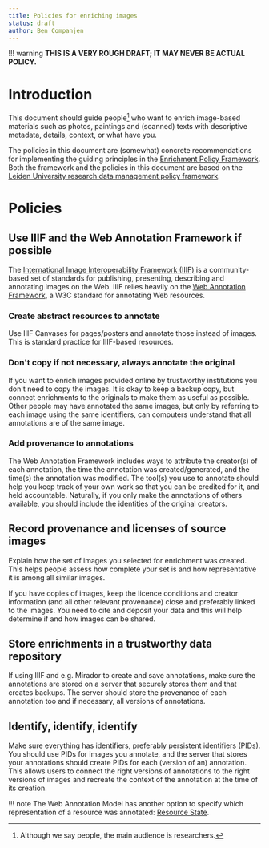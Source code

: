 ```yaml
---
title: Policies for enriching images
status: draft
author: Ben Companjen
---
```


!!! warning
    **THIS IS A VERY ROUGH DRAFT; IT MAY NEVER BE ACTUAL POLICY.**

# Introduction

This document should guide people[^1] who want to enrich image-based materials such as photos, paintings and (scanned) texts with descriptive metadata, details, context, or what have you.

The policies in this document are (somewhat) concrete recommendations for implementing the guiding principles in the [Enrichment Policy Framework](policy-framework.md).
Both the framework and the policies in this document are based on the [Leiden University research data management policy framework](https://www.bibliotheek.universiteitleiden.nl/binaries/content/assets/ul2staff/reglementen/onderzoek/regeling-datamanagement-universiteit-leiden).

# Policies

## Use IIIF and the Web Annotation Framework if possible

The [International Image Interoperability Framework (IIIF)](https://iiif.io/) is a community-based set of standards for publishing, presenting, describing and annotating images on the Web. IIIF relies heavily on the [Web Annotation Framework](https://www.w3.org/TR/annotation-model/), a W3C standard for annotating Web resources.

### Create abstract resources to annotate

Use IIIF Canvases for pages/posters and annotate those instead of images. This is standard practice for IIIF-based resources.

### Don't copy if not necessary, always annotate the original

If you want to enrich images provided online by trustworthy institutions you don't need to copy the images.
It is okay to keep a backup copy, but connect enrichments to the originals to make them as useful as possible.
Other people may have annotated the same images, but only by referring to each image
using the same identifiers, can computers understand that all annotations are of
the same image.

### Add provenance to annotations

The Web Annotation Framework includes ways to attribute the creator(s) of each annotation,
the time the annotation was created/generated, and the time(s) the annotation was modified.
The tool(s) you use to annotate should help you keep track of your own work so that you can be credited for it, and held accountable.
Naturally, if you only make the annotations of others available, you should include
the identities of the original creators.

## Record provenance and licenses of source images

Explain how the set of images you selected for enrichment was created.
This helps people assess how complete your set is and how representative it is among all similar images.

If you have copies of images, keep the licence conditions and creator information (and all other relevant provenance) close and preferably linked to the images.
You need to cite and deposit your data and this will help determine if and how images can be shared.

## Store enrichments in a trustworthy data repository

If using IIIF and e.g. Mirador to create and save annotations, make sure the annotations are stored on a server that securely stores them and that creates backups. The server should store the provenance of each annotation too and if necessary, all versions of annotations.

## Identify, identify, identify

Make sure everything has identifiers, preferably persistent identifiers (PIDs).
You should use PIDs for images you annotate, and the server that stores your annotations should create PIDs for each (version of an) annotation.
This allows users to connect the right versions of annotations to the right versions of images and recreate the context of the annotation at the time of its creation.

!!! note
    The Web Annotation Model has another option to specify which representation of a
    resource was annotated: [Resource State](https://www.w3.org/TR/annotation-model/#states).

[^1]: Although we say people, the main audience is researchers.
